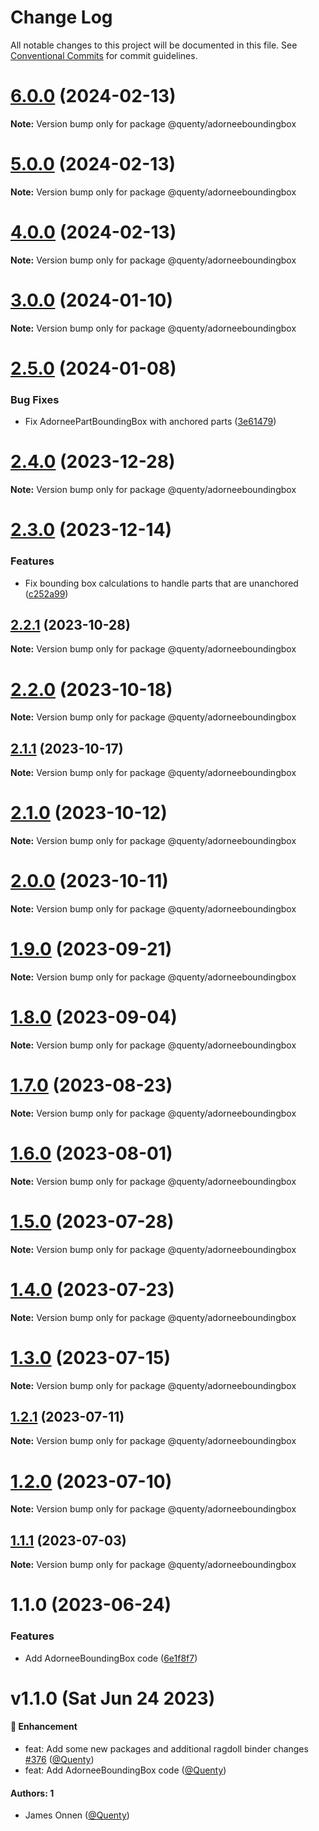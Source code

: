 # Change Log

All notable changes to this project will be documented in this file.
See [Conventional Commits](https://conventionalcommits.org) for commit guidelines.

# [6.0.0](https://github.com/Quenty/NevermoreEngine/compare/@quenty/adorneeboundingbox@5.0.0...@quenty/adorneeboundingbox@6.0.0) (2024-02-13)

**Note:** Version bump only for package @quenty/adorneeboundingbox





# [5.0.0](https://github.com/Quenty/NevermoreEngine/compare/@quenty/adorneeboundingbox@4.0.0...@quenty/adorneeboundingbox@5.0.0) (2024-02-13)

**Note:** Version bump only for package @quenty/adorneeboundingbox





# [4.0.0](https://github.com/Quenty/NevermoreEngine/compare/@quenty/adorneeboundingbox@3.0.0...@quenty/adorneeboundingbox@4.0.0) (2024-02-13)

**Note:** Version bump only for package @quenty/adorneeboundingbox





# [3.0.0](https://github.com/Quenty/NevermoreEngine/compare/@quenty/adorneeboundingbox@2.5.0...@quenty/adorneeboundingbox@3.0.0) (2024-01-10)

**Note:** Version bump only for package @quenty/adorneeboundingbox





# [2.5.0](https://github.com/Quenty/NevermoreEngine/compare/@quenty/adorneeboundingbox@2.4.0...@quenty/adorneeboundingbox@2.5.0) (2024-01-08)


### Bug Fixes

* Fix AdorneePartBoundingBox with anchored parts ([3e61479](https://github.com/Quenty/NevermoreEngine/commit/3e61479a0acf01acc665115f25f10f8da8ee7676))





# [2.4.0](https://github.com/Quenty/NevermoreEngine/compare/@quenty/adorneeboundingbox@2.3.0...@quenty/adorneeboundingbox@2.4.0) (2023-12-28)

**Note:** Version bump only for package @quenty/adorneeboundingbox





# [2.3.0](https://github.com/Quenty/NevermoreEngine/compare/@quenty/adorneeboundingbox@2.2.1...@quenty/adorneeboundingbox@2.3.0) (2023-12-14)


### Features

* Fix bounding box calculations to handle parts that are unanchored ([c252a99](https://github.com/Quenty/NevermoreEngine/commit/c252a99bbb1ba76bf86ec73a0fe80d0cf057309b))





## [2.2.1](https://github.com/Quenty/NevermoreEngine/compare/@quenty/adorneeboundingbox@2.2.0...@quenty/adorneeboundingbox@2.2.1) (2023-10-28)

**Note:** Version bump only for package @quenty/adorneeboundingbox





# [2.2.0](https://github.com/Quenty/NevermoreEngine/compare/@quenty/adorneeboundingbox@2.1.1...@quenty/adorneeboundingbox@2.2.0) (2023-10-18)

**Note:** Version bump only for package @quenty/adorneeboundingbox





## [2.1.1](https://github.com/Quenty/NevermoreEngine/compare/@quenty/adorneeboundingbox@2.1.0...@quenty/adorneeboundingbox@2.1.1) (2023-10-17)

**Note:** Version bump only for package @quenty/adorneeboundingbox





# [2.1.0](https://github.com/Quenty/NevermoreEngine/compare/@quenty/adorneeboundingbox@2.0.0...@quenty/adorneeboundingbox@2.1.0) (2023-10-12)

**Note:** Version bump only for package @quenty/adorneeboundingbox





# [2.0.0](https://github.com/Quenty/NevermoreEngine/compare/@quenty/adorneeboundingbox@1.9.0...@quenty/adorneeboundingbox@2.0.0) (2023-10-11)

**Note:** Version bump only for package @quenty/adorneeboundingbox





# [1.9.0](https://github.com/Quenty/NevermoreEngine/compare/@quenty/adorneeboundingbox@1.8.0...@quenty/adorneeboundingbox@1.9.0) (2023-09-21)

**Note:** Version bump only for package @quenty/adorneeboundingbox





# [1.8.0](https://github.com/Quenty/NevermoreEngine/compare/@quenty/adorneeboundingbox@1.7.0...@quenty/adorneeboundingbox@1.8.0) (2023-09-04)

**Note:** Version bump only for package @quenty/adorneeboundingbox





# [1.7.0](https://github.com/Quenty/NevermoreEngine/compare/@quenty/adorneeboundingbox@1.6.0...@quenty/adorneeboundingbox@1.7.0) (2023-08-23)

**Note:** Version bump only for package @quenty/adorneeboundingbox





# [1.6.0](https://github.com/Quenty/NevermoreEngine/compare/@quenty/adorneeboundingbox@1.5.0...@quenty/adorneeboundingbox@1.6.0) (2023-08-01)

**Note:** Version bump only for package @quenty/adorneeboundingbox





# [1.5.0](https://github.com/Quenty/NevermoreEngine/compare/@quenty/adorneeboundingbox@1.4.0...@quenty/adorneeboundingbox@1.5.0) (2023-07-28)

**Note:** Version bump only for package @quenty/adorneeboundingbox





# [1.4.0](https://github.com/Quenty/NevermoreEngine/compare/@quenty/adorneeboundingbox@1.3.0...@quenty/adorneeboundingbox@1.4.0) (2023-07-23)

**Note:** Version bump only for package @quenty/adorneeboundingbox





# [1.3.0](https://github.com/Quenty/NevermoreEngine/compare/@quenty/adorneeboundingbox@1.2.1...@quenty/adorneeboundingbox@1.3.0) (2023-07-15)

**Note:** Version bump only for package @quenty/adorneeboundingbox





## [1.2.1](https://github.com/Quenty/NevermoreEngine/compare/@quenty/adorneeboundingbox@1.2.0...@quenty/adorneeboundingbox@1.2.1) (2023-07-11)

**Note:** Version bump only for package @quenty/adorneeboundingbox





# [1.2.0](https://github.com/Quenty/NevermoreEngine/compare/@quenty/adorneeboundingbox@1.1.1...@quenty/adorneeboundingbox@1.2.0) (2023-07-10)

**Note:** Version bump only for package @quenty/adorneeboundingbox





## [1.1.1](https://github.com/Quenty/NevermoreEngine/compare/@quenty/adorneeboundingbox@1.1.0...@quenty/adorneeboundingbox@1.1.1) (2023-07-03)

**Note:** Version bump only for package @quenty/adorneeboundingbox





# 1.1.0 (2023-06-24)


### Features

* Add AdorneeBoundingBox code ([6e1f8f7](https://github.com/Quenty/NevermoreEngine/commit/6e1f8f72394cc788d558b56720c04f1ec155f3c9))





# v1.1.0 (Sat Jun 24 2023)

#### 🚀 Enhancement

- feat: Add some new packages and additional ragdoll binder changes [#376](https://github.com/Quenty/NevermoreEngine/pull/376) ([@Quenty](https://github.com/Quenty))
- feat: Add AdorneeBoundingBox code ([@Quenty](https://github.com/Quenty))

#### Authors: 1

- James Onnen ([@Quenty](https://github.com/Quenty))
